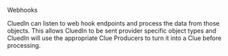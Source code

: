 Webhooks

CluedIn can listen to web hook endpoints and process the data from those objects. This allows CluedIn to be sent provider specific object types and CluedIn will use the appropriate Clue Producers to turn it into a Clue before processing. 
